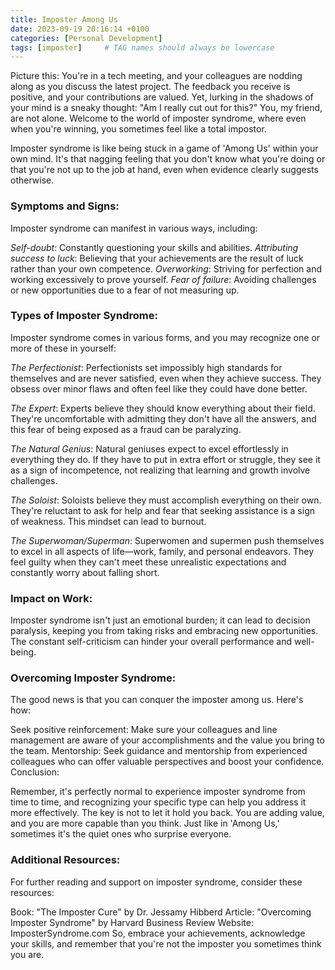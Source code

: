 ```yaml
---
title: Imposter Among Us
date: 2023-09-19 20:16:14 +0100
categories: [Personal Development]
tags: [imposter]     # TAG names should always be lowercase
---
```


Picture this: You're in a tech meeting, and your colleagues are nodding along as you discuss the latest project. The feedback you receive is positive, and your contributions are valued. Yet, lurking in the shadows of your mind is a sneaky thought: "Am I really cut out for this?" You, my friend, are not alone. Welcome to the world of imposter syndrome, where even when you're winning, you sometimes feel like a total impostor.  

Imposter syndrome is like being stuck in a game of 'Among Us' within your own mind. It's that nagging feeling that you don't know what you're doing or that you're not up to the job at hand, even when evidence clearly suggests otherwise.

### Symptoms and Signs:

Imposter syndrome can manifest in various ways, including:

*Self-doubt*: Constantly questioning your skills and abilities.
*Attributing success to luck*: Believing that your achievements are the result of luck rather than your own competence.
*Overworking*: Striving for perfection and working excessively to prove yourself.
*Fear of failure*: Avoiding challenges or new opportunities due to a fear of not measuring up.

### Types of Imposter Syndrome:

Imposter syndrome comes in various forms, and you may recognize one or more of these in yourself:

*The Perfectionist*: Perfectionists set impossibly high standards for themselves and are never satisfied, even when they achieve success. They obsess over minor flaws and often feel like they could have done better.

*The Expert*: Experts believe they should know everything about their field. They're uncomfortable with admitting they don't have all the answers, and this fear of being exposed as a fraud can be paralyzing.

*The Natural Genius*: Natural geniuses expect to excel effortlessly in everything they do. If they have to put in extra effort or struggle, they see it as a sign of incompetence, not realizing that learning and growth involve challenges.

*The Soloist*: Soloists believe they must accomplish everything on their own. They're reluctant to ask for help and fear that seeking assistance is a sign of weakness. This mindset can lead to burnout.

*The Superwoman/Superman*: Superwomen and supermen push themselves to excel in all aspects of life—work, family, and personal endeavors. They feel guilty when they can't meet these unrealistic expectations and constantly worry about falling short.

### Impact on Work:

Imposter syndrome isn't just an emotional burden; it can lead to decision paralysis, keeping you from taking risks and embracing new opportunities. The constant self-criticism can hinder your overall performance and well-being.

### Overcoming Imposter Syndrome:

The good news is that you can conquer the imposter among us. Here's how:

Seek positive reinforcement: Make sure your colleagues and line management are aware of your accomplishments and the value you bring to the team.
Mentorship: Seek guidance and mentorship from experienced colleagues who can offer valuable perspectives and boost your confidence.
Conclusion:

Remember, it's perfectly normal to experience imposter syndrome from time to time, and recognizing your specific type can help you address it more effectively. The key is not to let it hold you back. You are adding value, and you are more capable than you think. Just like in 'Among Us,' sometimes it's the quiet ones who surprise everyone.

### Additional Resources:

For further reading and support on imposter syndrome, consider these resources:

Book: "The Imposter Cure" by Dr. Jessamy Hibberd
Article: "Overcoming Imposter Syndrome" by Harvard Business Review
Website: ImposterSyndrome.com
So, embrace your achievements, acknowledge your skills, and remember that you're not the imposter you sometimes think you are.
